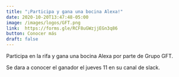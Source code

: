 ```yaml
---
title: "¡Participa y gana una bocina Alexa!"
date: 2020-10-20T13:47:48-05:00
image: /images/logos/GFT.png
link:  https://forms.gle/RCF8uGWzjjEGn3q86
button: Conocer más
draft: false
---
```


Participa en la rifa y gana una bocina Alexa por parte de Grupo GFT.

Se dara a conocer el ganador el jueves 11 en su canal de slack.
